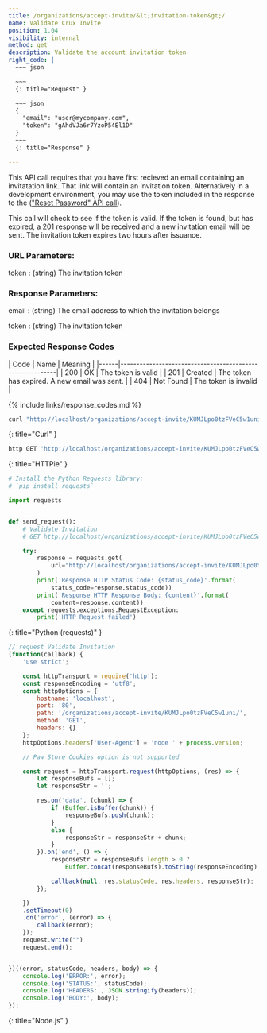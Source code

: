 ```yaml
---
title: /organizations/accept-invite/&lt;invitation-token&gt;/
name: Validate Crux Invite
position: 1.04
visibility: internal
method: get
description: Validate the account invitation token
right_code: |
  ~~~ json

  ~~~
  {: title="Request" }

  ~~~ json
  {
    "email": "user@mycompany.com",
    "token": "gAhdVJa6r7YzoP54El1D"
  }
  ~~~
  {: title="Response" }

---
```

This API call requires that you have first recieved an email containing an invitatation link. That link will contain an invitation token. Alternatively in a development environment, you may use the token included in the response to the (["Reset Password" API call](#organizationpassword-reset)).

This call will check to see if the token is valid. If the token is found, but has expired, a 201 response will be received and a new invitation email will be sent. The invitation token expires two hours after issuance.

### URL Parameters:

token
: (string) The invitation token

### Response Parameters:

email
: (string) The email address to which the invitation belongs

token
: (string) The invitation token

### Expected Response Codes

| Code | Name      | Meaning                                      |
|------|----------------------------------------------------------|
| 200  | OK        | The token is valid                           |
| 201  | Created   | The token has expired. A new email was sent. |
| 404  | Not Found | The token is invalid                         |

{% include links/response_codes.md %}


~~~ bash
curl "http://localhost/organizations/accept-invite/KUMJLpo0tzFVeC5w1uni/"

~~~
{: title="Curl" }

~~~ bash
http GET 'http://localhost/organizations/accept-invite/KUMJLpo0tzFVeC5w1uni/'

~~~
{: title="HTTPie" }

~~~ python
# Install the Python Requests library:
# `pip install requests`

import requests


def send_request():
    # Validate Invitation
    # GET http://localhost/organizations/accept-invite/KUMJLpo0tzFVeC5w1uni/

    try:
        response = requests.get(
            url="http://localhost/organizations/accept-invite/KUMJLpo0tzFVeC5w1uni/",
        )
        print('Response HTTP Status Code: {status_code}'.format(
            status_code=response.status_code))
        print('Response HTTP Response Body: {content}'.format(
            content=response.content))
    except requests.exceptions.RequestException:
        print('HTTP Request failed')

~~~
{: title="Python (requests)" }

~~~ javascript
// request Validate Invitation
(function(callback) {
    'use strict';

    const httpTransport = require('http');
    const responseEncoding = 'utf8';
    const httpOptions = {
        hostname: 'localhost',
        port: '80',
        path: '/organizations/accept-invite/KUMJLpo0tzFVeC5w1uni/',
        method: 'GET',
        headers: {}
    };
    httpOptions.headers['User-Agent'] = 'node ' + process.version;

    // Paw Store Cookies option is not supported

    const request = httpTransport.request(httpOptions, (res) => {
        let responseBufs = [];
        let responseStr = '';

        res.on('data', (chunk) => {
            if (Buffer.isBuffer(chunk)) {
                responseBufs.push(chunk);
            }
            else {
                responseStr = responseStr + chunk;
            }
        }).on('end', () => {
            responseStr = responseBufs.length > 0 ?
                Buffer.concat(responseBufs).toString(responseEncoding) : responseStr;

            callback(null, res.statusCode, res.headers, responseStr);
        });

    })
    .setTimeout(0)
    .on('error', (error) => {
        callback(error);
    });
    request.write("")
    request.end();


})((error, statusCode, headers, body) => {
    console.log('ERROR:', error);
    console.log('STATUS:', statusCode);
    console.log('HEADERS:', JSON.stringify(headers));
    console.log('BODY:', body);
});

~~~
{: title="Node.js" }
